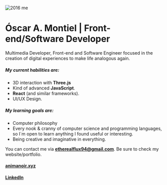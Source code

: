 ![2016 me](https://assets0.ello.co/uploads/asset/attachment/7849211/ello-optimized-fcbfbec2.gif)

# Óscar A. Montiel | Front-end/Software Developer

Multimedia Developer, Front-end and Software Engineer focused in the creation of digital experiences to make life analogous again.

##### My current habilities are:

- 3D interaction with **Three.js**
- Kind of advanced **JavaScript**.
- **React** (and similar frameworks).
- UI/UX Design.

##### My learning goals are:

- Computer philosophy
- Every nook & cranny of computer science and programming languages, so I´m open to learn anything I found useful or interesting.
- Being creative and imaginative in everything.

You can contact me via **etherealflux94@gmail.com**. Be sure to check my website/portfolio. 

#### [animanoir.xyz](https://animanoir.xyz)
#### [LinkedIn](https://www.linkedin.com/in/oscaramontiel/)
